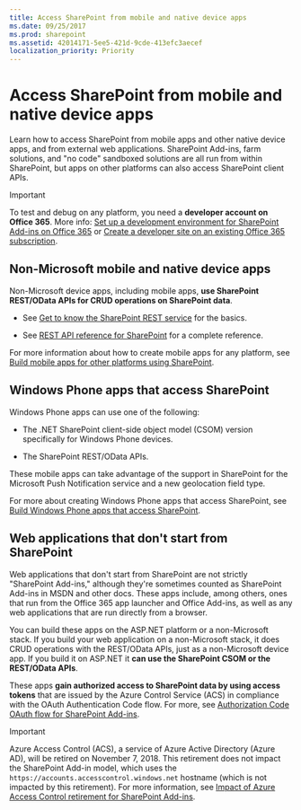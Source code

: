 ```yaml
---
title: Access SharePoint from mobile and native device apps
ms.date: 09/25/2017
ms.prod: sharepoint
ms.assetid: 42014171-5ee5-421d-9cde-413efc3aecef
localization_priority: Priority
---
```



# Access SharePoint from mobile and native device apps
Learn how to access SharePoint from mobile apps and other native device apps, and from external web applications.
SharePoint Add-ins, farm solutions, and "no code" sandboxed solutions are all run from within SharePoint, but apps on other platforms can also access SharePoint client APIs.
  
    
    


> [!IMPORTANT]
> To test and debug on any platform, you need a **developer account on Office 365**. More info: [Set up a development environment for SharePoint Add-ins on Office 365](https://msdn.microsoft.com/library/b22ce52a-ae9e-4831-9b68-c9210af6dc54%28Office.15%29.aspx) or [Create a developer site on an existing Office 365 subscription](https://msdn.microsoft.com/library/2ec857d5-dc6f-4cf6-ba45-adc845ef2a25%28Office.15%29.aspx). 
  
    
    


## Non-Microsoft mobile and native device apps

Non-Microsoft device apps, including mobile apps, **use SharePoint REST/OData APIs for CRUD operations on SharePoint data**.
  
    
    

- See  [Get to know the SharePoint REST service](https://msdn.microsoft.com/library/2de035a0-ac75-43bd-9665-5c5a59c4c590%28Office.15%29.aspx) for the basics.
    
  
- See  [REST API reference for SharePoint](https://msdn.microsoft.com/library/3514e753-19f9-4b41-a1ae-f35c5ffc17d2%28Office.15%29.aspx) for a complete reference.
    
  
For more information about how to create mobile apps for any platform, see  [Build mobile apps for other platforms using SharePoint](build-mobile-apps-for-other-platforms-using-sharepoint.md).
  
    
    

## Windows Phone apps that access SharePoint
<a name="WinPhone"> </a>

Windows Phone apps can use one of the following:
  
    
    

- The .NET SharePoint client-side object model (CSOM) version specifically for Windows Phone devices.
    
  
- The SharePoint REST/OData APIs.
    
  
 These mobile apps can take advantage of the support in SharePoint for the Microsoft Push Notification service and a new geolocation field type.
  
    
    
For more about creating Windows Phone apps that access SharePoint, see  [Build Windows Phone apps that access SharePoint](build-windows-phone-apps-that-access-sharepoint.md).
  
    
    

## Web applications that don't start from SharePoint
<a name="WinPhone"> </a>

Web applications that don't start from SharePoint are not strictly "SharePoint Add-ins," although they're sometimes counted as SharePoint Add-ins in MSDN and other docs. These apps include, among others, ones that run from the Office 365 app launcher and Office Add-ins, as well as any web applications that are run directly from a browser.
  
    
    
You can build these apps on the ASP.NET platform or a non-Microsoft stack. If you build your web application on a non-Microsoft stack, it does CRUD operations with the REST/OData APIs, just as a non-Microsoft device app. If you build it on ASP.NET it **can use the SharePoint CSOM or the REST/OData APIs**.
  
    
    
These apps **gain authorized access to SharePoint data by using access tokens** that are issued by the Azure Control Service (ACS) in compliance with the OAuth Authentication Code flow. For more, see [Authorization Code OAuth flow for SharePoint Add-ins](https://msdn.microsoft.com/library/e89e91c7-ea39-49b9-af5a-7f047a7e2ab7%28Office.15%29.aspx).

> [!IMPORTANT]
> Azure Access Control (ACS), a service of Azure Active Directory (Azure AD), will be retired on November 7, 2018. This retirement does not impact the SharePoint Add-in model, which uses the `https://accounts.accesscontrol.windows.net` hostname (which is not impacted by this retirement). For more information, see [Impact of Azure Access Control retirement for SharePoint Add-ins](https://dev.office.com/blogs/impact-of-azure-access-control-deprecation-for-sharepoint-add-ins).
